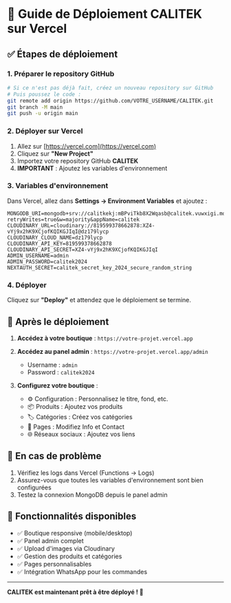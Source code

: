 # 🚀 Guide de Déploiement CALITEK sur Vercel

## ✅ Étapes de déploiement

### 1. Préparer le repository GitHub

```bash
# Si ce n'est pas déjà fait, créez un nouveau repository sur GitHub
# Puis poussez le code :
git remote add origin https://github.com/VOTRE_USERNAME/CALITEK.git
git branch -M main
git push -u origin main
```

### 2. Déployer sur Vercel

1. Allez sur [https://vercel.com](https://vercel.com)
2. Cliquez sur **"New Project"**
3. Importez votre repository GitHub **CALITEK**
4. **IMPORTANT** : Ajoutez les variables d'environnement

### 3. Variables d'environnement

Dans Vercel, allez dans **Settings → Environment Variables** et ajoutez :

```
MONGODB_URI=mongodb+srv://calitkekj:mBPviTkb8X2Wqasb@calitek.vuwxigi.mongodb.net/?retryWrites=true&w=majority&appName=calitek
CLOUDINARY_URL=cloudinary://819599378662878:XZ4-vYj9x2hK9XCjofKQIKGJIqI@dz179lycp
CLOUDINARY_CLOUD_NAME=dz179lycp
CLOUDINARY_API_KEY=819599378662878
CLOUDINARY_API_SECRET=XZ4-vYj9x2hK9XCjofKQIKGJIqI
ADMIN_USERNAME=admin
ADMIN_PASSWORD=calitek2024
NEXTAUTH_SECRET=calitek_secret_key_2024_secure_random_string
```

### 4. Déployer

Cliquez sur **"Deploy"** et attendez que le déploiement se termine.

## 🎯 Après le déploiement

1. **Accédez à votre boutique** : `https://votre-projet.vercel.app`
2. **Accédez au panel admin** : `https://votre-projet.vercel.app/admin`
   - Username : `admin`
   - Password : `calitek2024`

3. **Configurez votre boutique** :
   - ⚙️ Configuration : Personnalisez le titre, fond, etc.
   - 📦 Produits : Ajoutez vos produits
   - 🏷️ Catégories : Créez vos catégories
   - 📄 Pages : Modifiez Info et Contact
   - 🌐 Réseaux sociaux : Ajoutez vos liens

## 🔧 En cas de problème

1. Vérifiez les logs dans Vercel (Functions → Logs)
2. Assurez-vous que toutes les variables d'environnement sont bien configurées
3. Testez la connexion MongoDB depuis le panel admin

## 📱 Fonctionnalités disponibles

- ✅ Boutique responsive (mobile/desktop)
- ✅ Panel admin complet
- ✅ Upload d'images via Cloudinary
- ✅ Gestion des produits et catégories
- ✅ Pages personnalisables
- ✅ Intégration WhatsApp pour les commandes

---

**CALITEK est maintenant prêt à être déployé ! 🚀**